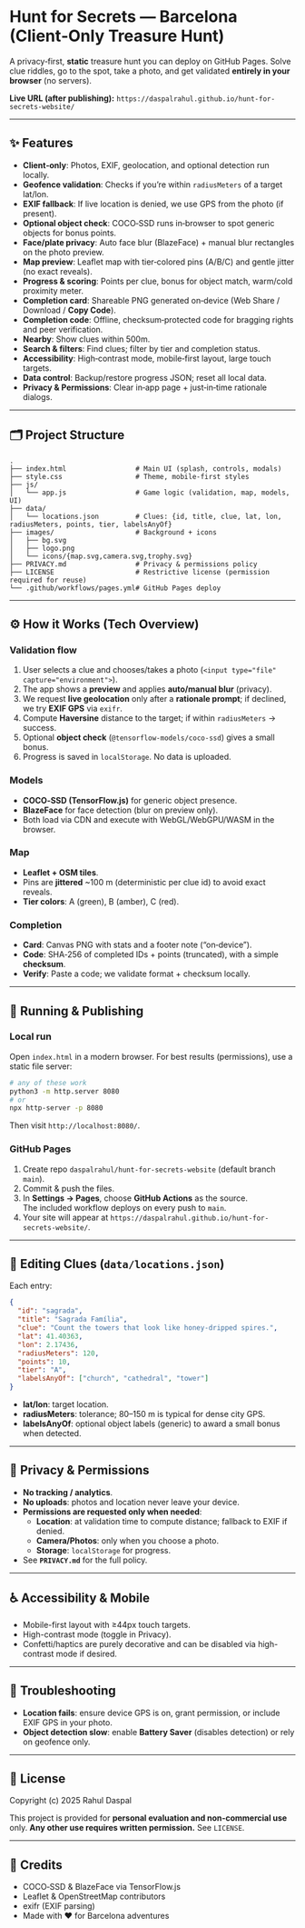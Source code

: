 # Hunt for Secrets — Barcelona (Client‑Only Treasure Hunt)

A privacy‑first, **static** treasure hunt you can deploy on GitHub Pages. Solve clue riddles, go to the spot, take a photo, and get validated **entirely in your browser** (no servers).

**Live URL (after publishing):** `https://daspalrahul.github.io/hunt-for-secrets-website/`

---

## ✨ Features

- **Client‑only**: Photos, EXIF, geolocation, and optional detection run locally.
- **Geofence validation**: Checks if you’re within `radiusMeters` of a target lat/lon.
- **EXIF fallback**: If live location is denied, we use GPS from the photo (if present).
- **Optional object check**: COCO‑SSD runs in‑browser to spot generic objects for bonus points.
- **Face/plate privacy**: Auto face blur (BlazeFace) + manual blur rectangles on the photo preview.
- **Map preview**: Leaflet map with tier‑colored pins (A/B/C) and gentle jitter (no exact reveals).
- **Progress & scoring**: Points per clue, bonus for object match, warm/cold proximity meter.
- **Completion card**: Shareable PNG generated on‑device (Web Share / Download / **Copy Code**).
- **Completion code**: Offline, checksum‑protected code for bragging rights and peer verification.
- **Nearby**: Show clues within 500m.
- **Search & filters**: Find clues; filter by tier and completion status.
- **Accessibility**: High‑contrast mode, mobile‑first layout, large touch targets.
- **Data control**: Backup/restore progress JSON; reset all local data.
- **Privacy & Permissions**: Clear in‑app page + just‑in‑time rationale dialogs.

---

## 🗂 Project Structure

```
.
├── index.html                 # Main UI (splash, controls, modals)
├── style.css                  # Theme, mobile-first styles
├── js/
│   └── app.js                 # Game logic (validation, map, models, UI)
├── data/
│   └── locations.json         # Clues: {id, title, clue, lat, lon, radiusMeters, points, tier, labelsAnyOf}
├── images/                    # Background + icons
│   ├── bg.svg
│   ├── logo.png
│   └── icons/{map.svg,camera.svg,trophy.svg}
├── PRIVACY.md                 # Privacy & permissions policy
├── LICENSE                    # Restrictive license (permission required for reuse)
└── .github/workflows/pages.yml# GitHub Pages deploy
```

---

## ⚙️ How it Works (Tech Overview)

### Validation flow
1. User selects a clue and chooses/takes a photo (`<input type="file" capture="environment">`).
2. The app shows a **preview** and applies **auto/manual blur** (privacy).
3. We request **live geolocation** only after a **rationale prompt**; if declined, we try **EXIF GPS** via `exifr`.
4. Compute **Haversine** distance to the target; if within `radiusMeters` → success.
5. Optional **object check** (`@tensorflow-models/coco-ssd`) gives a small bonus.
6. Progress is saved in `localStorage`. No data is uploaded.

### Models
- **COCO‑SSD (TensorFlow.js)** for generic object presence.
- **BlazeFace** for face detection (blur on preview only).
- Both load via CDN and execute with WebGL/WebGPU/WASM in the browser.

### Map
- **Leaflet + OSM tiles**.
- Pins are **jittered** ~100 m (deterministic per clue id) to avoid exact reveals.
- **Tier colors**: A (green), B (amber), C (red).

### Completion
- **Card**: Canvas PNG with stats and a footer note (“on‑device”).
- **Code**: SHA‑256 of completed IDs + points (truncated), with a simple **checksum**.
- **Verify**: Paste a code; we validate format + checksum locally.

---

## 🚀 Running & Publishing

### Local run
Open `index.html` in a modern browser. For best results (permissions), use a static file server:
```bash
# any of these work
python3 -m http.server 8080
# or
npx http-server -p 8080
```
Then visit `http://localhost:8080/`.

### GitHub Pages
1. Create repo `daspalrahul/hunt-for-secrets-website` (default branch `main`).
2. Commit & push the files.
3. In **Settings → Pages**, choose **GitHub Actions** as the source.  
   The included workflow deploys on every push to `main`.
4. Your site will appear at `https://daspalrahul.github.io/hunt-for-secrets-website/`.

---

## 🧩 Editing Clues (`data/locations.json`)

Each entry:
```json
{
  "id": "sagrada",
  "title": "Sagrada Família",
  "clue": "Count the towers that look like honey-dripped spires.",
  "lat": 41.40363,
  "lon": 2.17436,
  "radiusMeters": 120,
  "points": 10,
  "tier": "A",
  "labelsAnyOf": ["church", "cathedral", "tower"]
}
```
- **lat/lon**: target location.  
- **radiusMeters**: tolerance; 80–150 m is typical for dense city GPS.  
- **labelsAnyOf**: optional object labels (generic) to award a small bonus when detected.

---

## 🔐 Privacy & Permissions

- **No tracking / analytics**.  
- **No uploads**: photos and location never leave your device.  
- **Permissions are requested only when needed**:
  - **Location**: at validation time to compute distance; fallback to EXIF if denied.
  - **Camera/Photos**: only when you choose a photo.
  - **Storage**: `localStorage` for progress.
- See **`PRIVACY.md`** for the full policy.

---

## ♿ Accessibility & Mobile

- Mobile-first layout with ≥44px touch targets.
- High-contrast mode (toggle in Privacy).
- Confetti/haptics are purely decorative and can be disabled via high-contrast mode if desired.

---

## 🧰 Troubleshooting

- **Location fails**: ensure device GPS is on, grant permission, or include EXIF GPS in your photo.  
- **Object detection slow**: enable **Battery Saver** (disables detection) or rely on geofence only.  

---

## 📄 License

Copyright (c) 2025 Rahul Daspal

This project is provided for **personal evaluation and non‑commercial use** only. **Any other use requires written permission.** See `LICENSE`.

---

## 🙌 Credits

- COCO‑SSD & BlazeFace via TensorFlow.js
- Leaflet & OpenStreetMap contributors
- exifr (EXIF parsing)
- Made with ❤️ for Barcelona adventures

